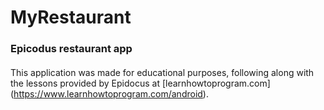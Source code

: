 # MyRestaurant
### Epicodus restaurant app
####
This application was made for educational purposes, following along with the lessons provided by Epidocus at [learnhowtoprogram.com] (https://www.learnhowtoprogram.com/android).
